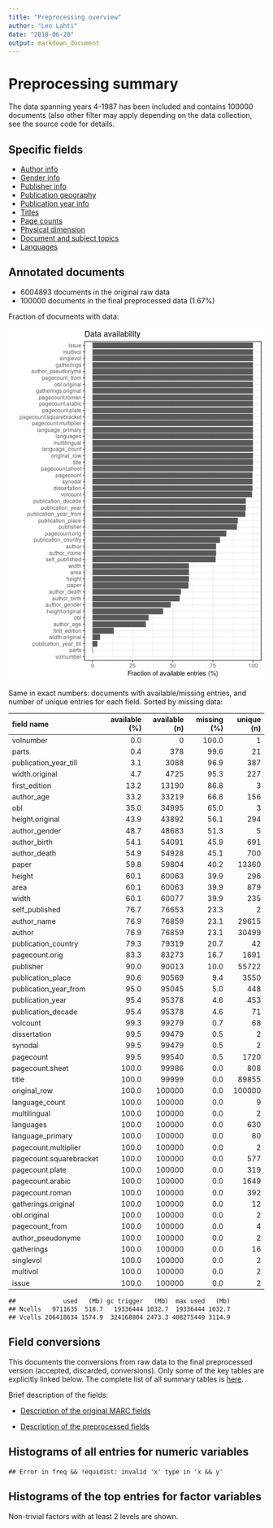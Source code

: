 ```yaml
---
title: "Preprocessing overview"
author: "Leo Lahti"
date: "2018-06-20"
output: markdown_document
---
```


# Preprocessing summary

The data spanning years 4-1987 has been included and contains 100000 documents (also other filter may apply depending on the data collection, see the source code for details.



## Specific fields

  * [Author info](author.md)
  * [Gender info](gender.md)
  * [Publisher info](publisher.md)
  * [Publication geography](publicationplace.md)
  * [Publication year info](publicationyear.md)
  * [Titles](title.md)  
  * [Page counts](pagecount.md)
  * [Physical dimension](dimension.md)    
  * [Document and subject topics](topic.md)
  * [Languages](language.md)


## Annotated documents

  * 6004893 documents in the original raw data
  * 100000 documents in the final preprocessed data (1.67%)

Fraction of documents with data:

![plot of chunk summaryannotations](figure/summaryannotations-1.png)

Same in exact numbers: documents with available/missing entries, and number of unique entries for each field. Sorted by missing data:


|field name              | available (%)| available (n)| missing (%)| unique (n)|
|:-----------------------|-------------:|-------------:|-----------:|----------:|
|volnumber               |           0.0|             0|       100.0|          1|
|parts                   |           0.4|           378|        99.6|         21|
|publication_year_till   |           3.1|          3088|        96.9|        387|
|width.original          |           4.7|          4725|        95.3|        227|
|first_edition           |          13.2|         13190|        86.8|          3|
|author_age              |          33.2|         33219|        66.8|        156|
|obl                     |          35.0|         34995|        65.0|          3|
|height.original         |          43.9|         43892|        56.1|        294|
|author_gender           |          48.7|         48683|        51.3|          5|
|author_birth            |          54.1|         54091|        45.9|        691|
|author_death            |          54.9|         54928|        45.1|        700|
|paper                   |          59.8|         59804|        40.2|      13360|
|height                  |          60.1|         60063|        39.9|        296|
|area                    |          60.1|         60063|        39.9|        879|
|width                   |          60.1|         60077|        39.9|        235|
|self_published          |          76.7|         76653|        23.3|          2|
|author_name             |          76.9|         76859|        23.1|      29615|
|author                  |          76.9|         76859|        23.1|      30499|
|publication_country     |          79.3|         79319|        20.7|         42|
|pagecount.orig          |          83.3|         83273|        16.7|       1691|
|publisher               |          90.0|         90013|        10.0|      55722|
|publication_place       |          90.6|         90569|         9.4|       3550|
|publication_year_from   |          95.0|         95045|         5.0|        448|
|publication_year        |          95.4|         95378|         4.6|        453|
|publication_decade      |          95.4|         95378|         4.6|         71|
|volcount                |          99.3|         99279|         0.7|         68|
|dissertation            |          99.5|         99479|         0.5|          2|
|synodal                 |          99.5|         99479|         0.5|          2|
|pagecount               |          99.5|         99540|         0.5|       1720|
|pagecount.sheet         |         100.0|         99986|         0.0|        808|
|title                   |         100.0|         99999|         0.0|      89855|
|original_row            |         100.0|        100000|         0.0|     100000|
|language_count          |         100.0|        100000|         0.0|          9|
|multilingual            |         100.0|        100000|         0.0|          2|
|languages               |         100.0|        100000|         0.0|        630|
|language_primary        |         100.0|        100000|         0.0|         80|
|pagecount.multiplier    |         100.0|        100000|         0.0|          2|
|pagecount.squarebracket |         100.0|        100000|         0.0|        577|
|pagecount.plate         |         100.0|        100000|         0.0|        319|
|pagecount.arabic        |         100.0|        100000|         0.0|       1649|
|pagecount.roman         |         100.0|        100000|         0.0|        392|
|gatherings.original     |         100.0|        100000|         0.0|         12|
|obl.original            |         100.0|        100000|         0.0|          2|
|pagecount_from          |         100.0|        100000|         0.0|          4|
|author_pseudonyme       |         100.0|        100000|         0.0|          2|
|gatherings              |         100.0|        100000|         0.0|         16|
|singlevol               |         100.0|        100000|         0.0|          2|
|multivol                |         100.0|        100000|         0.0|          2|
|issue                   |         100.0|        100000|         0.0|          2|

```
##             used   (Mb) gc trigger   (Mb)  max used   (Mb)
## Ncells   9711635  518.7   19336444 1032.7  19336444 1032.7
## Vcells 206418634 1574.9  324168804 2473.3 408275449 3114.9
```


## Field conversions

This documents the conversions from raw data to the final preprocessed version (accepted, discarded, conversions). Only some of the key tables are explicitly linked below. The complete list of all summary tables is [here](output.tables/).

Brief description of the fields:

 * [Description of the original MARC fields](https://github.com/COMHIS/bibliographica/blob/master/inst/extdata/fieldnames.csv)

 * [Description of the preprocessed fields](https://github.com/COMHIS/bibliographica/blob/master/inst/extdata/fieldnames_polished.csv)


## Histograms of all entries for numeric variables


```
## Error in freq && !equidist: invalid 'x' type in 'x && y'
```


## Histograms of the top entries for factor variables

Non-trivial factors with at least 2 levels are shown.




